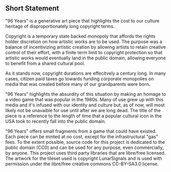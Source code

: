Short Statement
---

"96 Years" is a generative art piece that highlights the cost
to our culture heritage of disproportionately long copyright terms.

Copyright is a temporary state backed monopoly that affords
the rights holder discretion on how artistic works
are to be used. The purpose was a balance
of incentivizing artistic
creation by allowing artists to retain creative control
of their effort, with a finite term limit to copyright protection
so that artistic works would eventually land in the public domain,
allowing everyone to benefit from a shared cultural pool.

As it stands now, copyright durations are effecitvely a century long.
In many cases, citizen paid taxes go towards funding corporate monopolies
on media that was created before many of our grandparents were born.

"96 Years" highlights the absurdity of this situation by making
an homage to a video game that was popular in the 1980s.
Many of use grew up with this media and it's infused with
our identity and culture but, as of now, will most likely
not be unavaible for use until after we are long dead.
The title of the piece is a reference to the length of time
that a popular cultural icon in the USA took to recently
fall into the public domain.

"96 Years" offers small fragments from a game that could have
existed.  Each piece can be minted at no cost, except for the infrastructural
"gas" fees.  To the extent possible, source code for this project is dedicated
to the public domain (CC0) and can be used for any purpose, even
commercially, by anyone. This project uses third party libraries
that are libre/free licensed. The artwork for the tileset used
is copyright LunarSignals and is used with permission under
the libre/free creative commons CC-BY-SA3.0 license.



